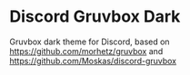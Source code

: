 # Discord Gruvbox Dark
Gruvbox dark theme for Discord, based on https://github.com/morhetz/gruvbox and https://github.com/Moskas/discord-gruvbox